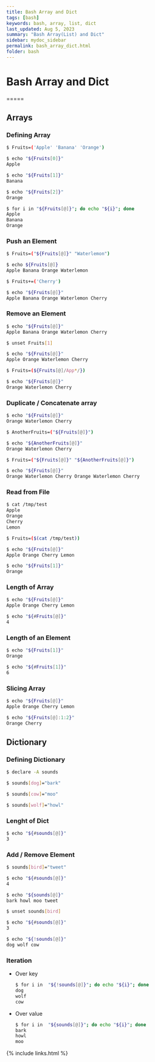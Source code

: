 ```yaml
---
title: Bash Array and Dict
tags: [bash]
keywords: bash, array, list, dict
last_updated: Aug 5, 2023
summary: "Bash Array(List) and Dict"
sidebar: mydoc_sidebar
permalink: bash_array_dict.html
folder: bash
---
```


# Bash Array and Dict
=====

## Arrays
### Defining Array
```bash
$ Fruits=('Apple' 'Banana' 'Orange')

$ echo "${Fruits[0]}"
Apple

$ echo "${Fruits[1]}"
Banana

$ echo "${Fruits[2]}"
Orange

$ for i in "${Fruits[@]}"; do echo "${i}"; done
Apple
Banana
Orange
```

### Push an Element
```bash
$ Fruits=("${Fruits[@]}" "Waterlemon")

$ echo ${Fruits[@]}
Apple Banana Orange Waterlemon

$ Fruits+=('Cherry')

$ echo "${Fruits[@]}"
Apple Banana Orange Waterlemon Cherry
```

### Remove an Element
```bash
$ echo "${Fruits[@]}"
Apple Banana Orange Waterlemon Cherry

$ unset Fruits[1]

$ echo "${Fruits[@]}"
Apple Orange Waterlemon Cherry

$ Fruits=(${Fruits[@]/App*/})

$ echo "${Fruits[@]}"
Orange Waterlemon Cherry
```

### Duplicate / Concatenate array
```bash
$ echo "${Fruits[@]}"
Orange Waterlemon Cherry

$ AnotherFruits=("${Fruits[@]}")

$ echo "${AnotherFruits[@]}"
Orange Waterlemon Cherry

$ Fruits=("${Fruits[@]}" "${AnotherFruits[@]}")

$ echo "${Fruits[@]}"
Orange Waterlemon Cherry Orange Waterlemon Cherry
```

### Read from File
```bash
$ cat /tmp/test
Apple
Orange
Cherry
Lemon

$ Fruits=($(cat /tmp/test))

$ echo "${Fruits[@]}"
Apple Orange Cherry Lemon

$ echo "${Fruits[1]}"
Orange
```

### Length of Array
```bash
$ echo "${Fruits[@]}"
Apple Orange Cherry Lemon

$ echo "${#Fruits[@]}"
4
```

### Length of an Element
```bash
$ echo "${Fruits[1]}"
Orange

$ echo "${#Fruits[1]}"
6
```

### Slicing Array
```bash
$ echo "${Fruits[@]}"
Apple Orange Cherry Lemon

$ echo "${Fruits[@]:1:2}"
Orange Cherry
```

## Dictionary
### Defining Dictionary
```bash
$ declare -A sounds

$ sounds[dog]="bark"

$ sounds[cow]="moo"

$ sounds[wolf]="howl"
```

### Lenght of Dict
```bash
$ echo "${#sounds[@]}"
3
```

### Add / Remove Element
```bash
$ sounds[bird]="tweet"

$ echo "${#sounds[@]}"
4

$ echo "${sounds[@]}"
bark howl moo tweet

$ unset sounds[bird]

$ echo "${#sounds[@]}"
3

$ echo "${!sounds[@]}"
dog wolf cow
```

### Iteration 
* Over key
   ```bash
   $ for i in  "${!sounds[@]}"; do echo "${i}"; done
   dog
   wolf
   cow
   ```

* Over value 
   ```bash
   $ for i in  "${sounds[@]}"; do echo "${i}"; done
   bark
   howl
   moo
   ```


{% include links.html %}
